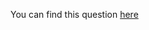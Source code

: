 You can find this question [here](https://www.hackerrank.com/challenges/circular-array-rotation/problem)
